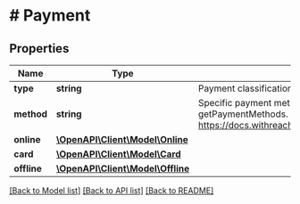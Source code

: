 # # Payment

## Properties

Name | Type | Description | Notes
------------ | ------------- | ------------- | -------------
**type** | **string** | Payment classification | [optional]
**method** | **string** | Specific payment method as returned in Name of getPaymentMethods. See: https://docs.withreach.com/reference/getpaymentmethods | [optional]
**online** | [**\OpenAPI\Client\Model\Online**](Online.md) |  | [optional]
**card** | [**\OpenAPI\Client\Model\Card**](Card.md) |  | [optional]
**offline** | [**\OpenAPI\Client\Model\Offline**](Offline.md) |  | [optional]

[[Back to Model list]](../../README.md#models) [[Back to API list]](../../README.md#endpoints) [[Back to README]](../../README.md)
